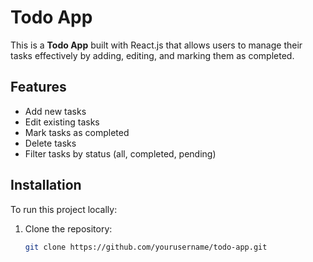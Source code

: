 # Todo App

This is a **Todo App** built with React.js that allows users to manage their tasks effectively by adding, editing, and marking them as completed.

## Features
- Add new tasks
- Edit existing tasks
- Mark tasks as completed
- Delete tasks
- Filter tasks by status (all, completed, pending)

## Installation

To run this project locally:

1. Clone the repository:
   ```bash
   git clone https://github.com/yourusername/todo-app.git
